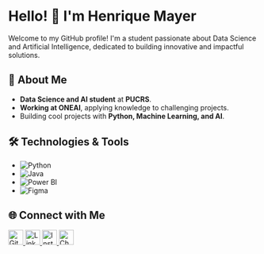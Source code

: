 # Hello! 👋 I'm Henrique Mayer

Welcome to my GitHub profile! I'm a student passionate about Data Science and Artificial Intelligence, dedicated to building innovative and impactful solutions.

## 🚀 About Me

* **Data Science and AI student** at **PUCRS**.
* **Working at ONEAI**, applying knowledge to challenging projects.
* Building cool projects with **Python, Machine Learning, and AI**.

## 🛠️ Technologies & Tools

* ![Python](https://img.shields.io/badge/-Python-333?style=flat&logo=python)
* ![Java](https://img.shields.io/badge/-Java-333?style=flat&logo=java)
* ![Power BI](https://img.shields.io/badge/-Power%20BI-333?style=flat&logo=powerbi)
* ![Figma](https://img.shields.io/badge/-Figma-333?style=flat&logo=figma)

## 🌐 Connect with Me

<p align="left">
<a href="https://github.com/henriquermayer" target="_blank" rel="noopener noreferrer">
<img height="30" src="https://cdn.jsdelivr.net/npm/simple-icons@v3/icons/github.svg" alt="GitHub" />
</a>
<a href="https://www.linkedin.com/in/henrique-mayer-7897911b2/" target="_blank" rel="noopener noreferrer">
<img height="30" src="https://cdn.jsdelivr.net/npm/simple-icons@v3/icons/linkedin.svg" alt="LinkedIn" />
</a>
<a href="https://www.instagram.com/henriquermayer/" target="_blank" rel="noopener noreferrer">
<img height="30" src="https://cdn.jsdelivr.net/npm/simple-icons@v3/icons/instagram.svg" alt="Instagram" />
</a>
<a href="https://www.chess.com/member/Henrique_Mayer" target="_blank" rel="noopener noreferrer">
<img height="30" src="https://cdn.brandfetch.io/id3xkMkAED/w/400/h/400/theme/dark/icon.png?c=1dxbfHSJFAPEGdCLU4o5B" alt="Chess.com" />
</a>
</p>
